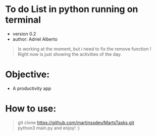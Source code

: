 # To do List in python running on terminal
- version 0.2 
- author: Adriel Alberto

> Is working at the moment, but i need to fix the remove function ! <br>
> Right now is just showing the activities of the day.

# Objective:
- A productivity app 


# How to use:

> git clone https://github.com/martinssdev/MartsTasks.git <br>
> python3 main.py and enjoy! :)

